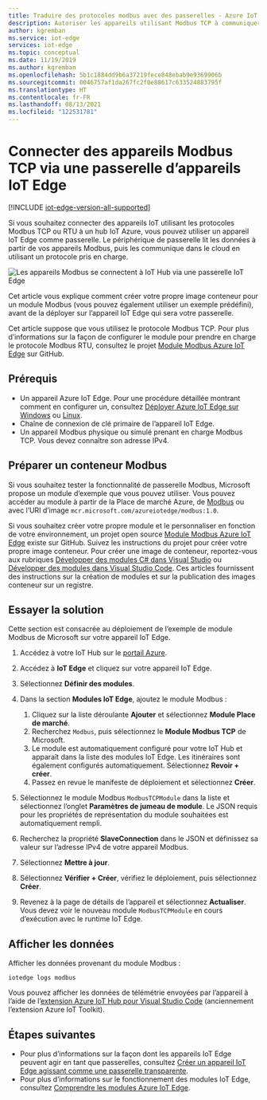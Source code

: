 ```yaml
---
title: Traduire des protocoles modbus avec des passerelles - Azure IoT Edge | Microsoft Docs
description: Autoriser les appareils utilisant Modbus TCP à communiquer avec Azure IoT Hub en créant un appareil de passerelle IoT Edge
author: kgremban
ms.service: iot-edge
services: iot-edge
ms.topic: conceptual
ms.date: 11/19/2019
ms.author: kgremban
ms.openlocfilehash: 5b1c1884dd9b6a37219fece848ebab9e9369906b
ms.sourcegitcommit: 0046757af1da267fc2f0e88617c633524883795f
ms.translationtype: HT
ms.contentlocale: fr-FR
ms.lasthandoff: 08/13/2021
ms.locfileid: "122531781"
---
```

# <a name="connect-modbus-tcp-devices-through-an-iot-edge-device-gateway"></a>Connecter des appareils Modbus TCP via une passerelle d’appareils IoT Edge

[!INCLUDE [iot-edge-version-all-supported](../../includes/iot-edge-version-all-supported.md)]

Si vous souhaitez connecter des appareils IoT utilisant les protocoles Modbus TCP ou RTU à un hub IoT Azure, vous pouvez utiliser un appareil IoT Edge comme passerelle. Le périphérique de passerelle lit les données à partir de vos appareils Modbus, puis les communique dans le cloud en utilisant un protocole pris en charge.

![Les appareils Modbus se connectent à IoT Hub via une passerelle IoT Edge](./media/deploy-modbus-gateway/diagram.png)

Cet article vous explique comment créer votre propre image conteneur pour un module Modbus (vous pouvez également utiliser un exemple prédéfini), avant de la déployer sur l’appareil IoT Edge qui sera votre passerelle.

Cet article suppose que vous utilisez le protocole Modbus TCP. Pour plus d’informations sur la façon de configurer le module pour prendre en charge le protocole Modbus RTU, consultez le projet [Module Modbus Azure IoT Edge](https://github.com/Azure/iot-edge-modbus) sur GitHub.

## <a name="prerequisites"></a>Prérequis

* Un appareil Azure IoT Edge. Pour une procédure détaillée montrant comment en configurer un, consultez [Déployer Azure IoT Edge sur Windows](quickstart.md) ou [Linux](quickstart-linux.md).
* Chaîne de connexion de clé primaire de l’appareil IoT Edge.
* Un appareil Modbus physique ou simulé prenant en charge Modbus TCP. Vous devez connaître son adresse IPv4.

## <a name="prepare-a-modbus-container"></a>Préparer un conteneur Modbus

Si vous souhaitez tester la fonctionnalité de passerelle Modbus, Microsoft propose un module d’exemple que vous pouvez utiliser. Vous pouvez accéder au module à partir de la Place de marché Azure, de [Modbus](https://azuremarketplace.microsoft.com/marketplace/apps/microsoft_iot.edge-modbus?tab=Overview) ou avec l’URI d’image `mcr.microsoft.com/azureiotedge/modbus:1.0`.

Si vous souhaitez créer votre propre module et le personnaliser en fonction de votre environnement, un projet open source [Module Modbus Azure IoT Edge](https://github.com/Azure/iot-edge-modbus) existe sur GitHub. Suivez les instructions du projet pour créer votre propre image conteneur. Pour créer une image de conteneur, reportez-vous aux rubriques [Développer des modules C# dans Visual Studio](./how-to-visual-studio-develop-module.md) ou [Développer des modules dans Visual Studio Code](how-to-vs-code-develop-module.md). Ces articles fournissent des instructions sur la création de modules et sur la publication des images conteneur sur un registre.

## <a name="try-the-solution"></a>Essayer la solution

Cette section est consacrée au déploiement de l’exemple de module Modbus de Microsoft sur votre appareil IoT Edge.

1. Accédez à votre IoT Hub sur le [portail Azure](https://portal.azure.com/).

2. Accédez à **IoT Edge** et cliquez sur votre appareil IoT Edge.

3. Sélectionnez **Définir des modules**.

4. Dans la section **Modules IoT Edge**, ajoutez le module Modbus :

   1. Cliquez sur la liste déroulante **Ajouter** et sélectionnez **Module Place de marché**.
   2. Recherchez `Modbus`, puis sélectionnez le **Module Modbus TCP** de Microsoft.
   3. Le module est automatiquement configuré pour votre IoT Hub et apparaît dans la liste des modules IoT Edge. Les itinéraires sont également configurés automatiquement. Sélectionnez **Revoir + créer**.
   4. Passez en revue le manifeste de déploiement et sélectionnez **Créer**.

5. Sélectionnez le module Modbus `ModbusTCPModule` dans la liste et sélectionnez l’onglet **Paramètres de jumeau de module**. Le JSON requis pour les propriétés de représentation du module souhaitées est automatiquement rempli.

6. Recherchez la propriété **SlaveConnection** dans le JSON et définissez sa valeur sur l’adresse IPv4 de votre appareil Modbus.

7. Sélectionnez **Mettre à jour**.

8. Sélectionnez **Vérifier + Créer**, vérifiez le déploiement, puis sélectionnez **Créer**.

9. Revenez à la page de détails de l’appareil et sélectionnez **Actualiser**. Vous devez voir le nouveau module `ModbusTCPModule` en cours d’exécution avec le runtime IoT Edge.

## <a name="view-data"></a>Afficher les données

Afficher les données provenant du module Modbus :

```cmd/sh
iotedge logs modbus
```

Vous pouvez afficher les données de télémétrie envoyées par l’appareil à l’aide de l’[extension Azure IoT Hub pour Visual Studio Code](https://marketplace.visualstudio.com/items?itemName=vsciot-vscode.azure-iot-toolkit) (anciennement l’extension Azure IoT Toolkit).

## <a name="next-steps"></a>Étapes suivantes

* Pour plus d’informations sur la façon dont les appareils IoT Edge peuvent agir en tant que passerelles, consultez [Créer un appareil IoT Edge agissant comme une passerelle transparente](./how-to-create-transparent-gateway.md).
* Pour plus d’informations sur le fonctionnement des modules IoT Edge, consultez [Comprendre les modules Azure IoT Edge](iot-edge-modules.md).